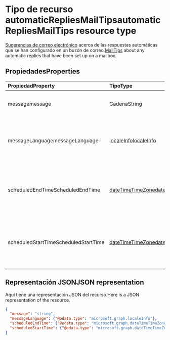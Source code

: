 # <a name="automaticrepliesmailtips-resource-type"></a><span data-ttu-id="a6658-101">Tipo de recurso automaticRepliesMailTips</span><span class="sxs-lookup"><span data-stu-id="a6658-101">automaticRepliesMailTips resource type</span></span>


<span data-ttu-id="a6658-102">[Sugerencias de correo electrónico](../resources/mailtips.md) acerca de las respuestas automáticas que se han configurado en un buzón de correo.</span><span class="sxs-lookup"><span data-stu-id="a6658-102">[MailTips](../resources/mailtips.md) about any automatic replies that have been set up on a mailbox.</span></span>

## <a name="properties"></a><span data-ttu-id="a6658-103">Propiedades</span><span class="sxs-lookup"><span data-stu-id="a6658-103">Properties</span></span>
| <span data-ttu-id="a6658-104">Propiedad</span><span class="sxs-lookup"><span data-stu-id="a6658-104">Property</span></span>     | <span data-ttu-id="a6658-105">Tipo</span><span class="sxs-lookup"><span data-stu-id="a6658-105">Type</span></span>   |<span data-ttu-id="a6658-106">Descripción</span><span class="sxs-lookup"><span data-stu-id="a6658-106">Description</span></span>|
|:-----|:-----|:-----|
| <span data-ttu-id="a6658-107">message</span><span class="sxs-lookup"><span data-stu-id="a6658-107">message</span></span> | <span data-ttu-id="a6658-108">Cadena</span><span class="sxs-lookup"><span data-stu-id="a6658-108">String</span></span> | <span data-ttu-id="a6658-109">El mensaje de respuesta automática.</span><span class="sxs-lookup"><span data-stu-id="a6658-109">The automatic reply message.</span></span> |
| <span data-ttu-id="a6658-110">messageLanguage</span><span class="sxs-lookup"><span data-stu-id="a6658-110">messageLanguage</span></span> | [<span data-ttu-id="a6658-111">localeInfo</span><span class="sxs-lookup"><span data-stu-id="a6658-111">localeInfo</span></span>](../resources/localeinfo.md) | <span data-ttu-id="a6658-112">El idioma en el que se encuentra el mensaje de respuesta automática.</span><span class="sxs-lookup"><span data-stu-id="a6658-112">The language that the automatic reply message is in.</span></span> |
| <span data-ttu-id="a6658-113">scheduledEndTime</span><span class="sxs-lookup"><span data-stu-id="a6658-113">ScheduledEndTime</span></span> | [<span data-ttu-id="a6658-114">dateTimeTimeZone</span><span class="sxs-lookup"><span data-stu-id="a6658-114">dateTimeTimeZone</span></span>](../resources/datetimetimezone.md) | <span data-ttu-id="a6658-115">La fecha y la hora en que las respuestas automáticas se configuran para finalizar.</span><span class="sxs-lookup"><span data-stu-id="a6658-115">The date and time that automatic replies are set to end, if Status is set to .</span></span> |
| <span data-ttu-id="a6658-116">scheduledStartTime</span><span class="sxs-lookup"><span data-stu-id="a6658-116">ScheduledStartTime</span></span> | [<span data-ttu-id="a6658-117">dateTimeTimeZone</span><span class="sxs-lookup"><span data-stu-id="a6658-117">dateTimeTimeZone</span></span>](../resources/datetimetimezone.md) | <span data-ttu-id="a6658-118">La fecha y la hora en que las respuestas automáticas están configuradas para comenzar.</span><span class="sxs-lookup"><span data-stu-id="a6658-118">The date and time that automatic replies are set to begin, if Status is set to .</span></span> |

## <a name="json-representation"></a><span data-ttu-id="a6658-119">Representación JSON</span><span class="sxs-lookup"><span data-stu-id="a6658-119">JSON representation</span></span>

<span data-ttu-id="a6658-120">Aquí tiene una representación JSON del recurso.</span><span class="sxs-lookup"><span data-stu-id="a6658-120">Here is a JSON representation of the resource.</span></span>

<!-- {
  "blockType": "resource",
  "optionalProperties": [
    "messageLanguage",
    "scheduledEndTime",
    "scheduledStartTime"
  ],
  "@odata.type": "microsoft.graph.automaticRepliesMailTips"
}-->

```json
{
  "message": "string",
  "messageLanguage": {"@odata.type": "microsoft.graph.localeInfo"},
  "scheduledEndTime": {"@odata.type": "microsoft.graph.dateTimeTimeZone"},
  "scheduledStartTime": {"@odata.type": "microsoft.graph.dateTimeTimeZone"}
}

```

<!-- uuid: 8fcb5dbc-d5aa-4681-8e31-b001d5168d79
2015-10-25 14:57:30 UTC -->
<!-- {
  "type": "#page.annotation",
  "description": "automaticRepliesMailTips resource",
  "keywords": "",
  "section": "documentation",
  "tocPath": ""
}-->